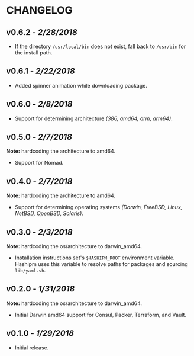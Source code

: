 CHANGELOG
=========

## v0.6.2 - *2/28/2018*

- If the directory `/usr/local/bin` does not exist, fall back to `/usr/bin` for the install path.

## v0.6.1 - *2/22/2018*

- Added spinner animation while downloading package.

## v0.6.0 - *2/8/2018*

- Support for determining architecture *(386, amd64, arm, arm64)*.

## v0.5.0 - *2/7/2018*

**Note:** hardcoding the architecture to amd64.

- Support for Nomad.

## v0.4.0 - *2/7/2018*

**Note:** hardcoding the architecture to amd64.

- Support for determining operating systems *(Darwin, FreeBSD, Linux, NetBSD, OpenBSD, Solaris)*.

## v0.3.0 - *2/3/2018*

**Note:** hardcoding the os/architecture to darwin_amd64.

- Installation instructions set's `$HASHIPM_ROOT` environment variable. Hashipm uses this variable to resolve paths for packages and sourcing `lib/yaml.sh`.

## v0.2.0 - *1/31/2018*

**Note:** hardcoding the os/architecture to darwin_amd64.

- Initial Darwin amd64 support for Consul, Packer, Terraform, and Vault.

## v0.1.0 - *1/29/2018*

- Initial release.
